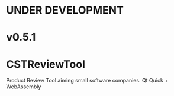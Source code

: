 # UNDER DEVELOPMENT
# v0.5.1
# CSTReviewTool
Product Review Tool aiming small software companies. Qt Quick + WebAssembly
